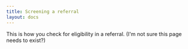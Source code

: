 ```yaml
---
title: Screening a referral
layout: docs
---
```


This is how you check for eligibility in a referral. (I'm not sure this page needs to exist?)